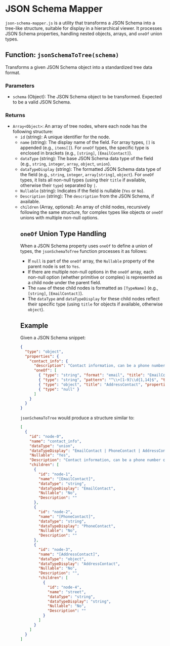 # JSON Schema Mapper

`json-schema-mapper.js` is a utility that transforms a JSON Schema into a tree-like structure, suitable for display in a hierarchical viewer. It processes JSON Schema properties, handling nested objects, arrays, and `oneOf` union types.

## Function: `jsonSchemaToTree(schema)`

Transforms a given JSON Schema object into a standardized tree data format.

### Parameters

-   `schema` (Object): The JSON Schema object to be transformed. Expected to be a valid JSON Schema.

### Returns

-   `Array<Object>`: An array of tree nodes, where each node has the following structure:
    -   `id` (string): A unique identifier for the node.
    -   `name` (string): The display name of the field. For array types, `[]` is appended (e.g., `items[]`). For `oneOf` types, the specific type is enclosed in brackets (e.g., `[string]`, `[EmailContact]`).
    -   `dataType` (string): The base JSON Schema data type of the field (e.g., `string`, `integer`, `array`, `object`, `union`).
    -   `dataTypeDisplay` (string): The formatted JSON Schema data type of the field (e.g., `string`, `integer`, `array[string]`, `object`). For `oneOf` types, it lists all non-null types (using their `title` if available, otherwise their `type`) separated by ` | `.
    -   `Nullable` (string): Indicates if the field is nullable (`Yes` or `No`).
    -   `Description` (string): The `description` from the JSON Schema, if available.
    -   `children` (Array<Object>, optional): An array of child nodes, recursively following the same structure, for complex types like objects or `oneOf` unions with multiple non-null options.

## `oneOf` Union Type Handling

When a JSON Schema property uses `oneOf` to define a union of types, the `jsonSchemaToTree` function processes it as follows:

-   If `null` is part of the `oneOf` array, the `Nullable` property of the parent node is set to `Yes`.
-   If there are multiple non-null options in the `oneOf` array, each non-null option (whether primitive or complex) is represented as a child node under the parent field.
-   The `name` of these child nodes is formatted as `[TypeName]` (e.g., `[string]`, `[EmailContact]`).
-   The `dataType` and `dataTypeDisplay` for these child nodes reflect their specific type (using `title` for objects if available, otherwise `object`).

## Example

Given a JSON Schema snippet:

```json
{
  "type": "object",
  "properties": {
    "contact_info": {
      "description": "Contact information, can be a phone number or an email.",
      "oneOf": [
        { "type": "string", "format": "email", "title": "EmailContact" },
        { "type": "string", "pattern": "^\\+[1-9]\\d{1,14}$", "title": "PhoneContact" },
        { "type": "object", "title": "AddressContact", "properties": { "street": { "type": "string" } } },
        { "type": "null" }
      ]
    }
  }
}
```

`jsonSchemaToTree` would produce a structure similar to:

```json
[
  {
    "id": "node-0",
    "name": "contact_info",
    "dataType": "union",
    "dataTypeDisplay": "EmailContact | PhoneContact | AddressContact",
    "Nullable": "Yes",
    "Description": "Contact information, can be a phone number or an email.",
    "children": [
      {
        "id": "node-1",
        "name": "[EmailContact]",
        "dataType": "string",
        "dataTypeDisplay": "EmailContact",
        "Nullable": "No",
        "Description": ""
      },
      {
        "id": "node-2",
        "name": "[PhoneContact]",
        "dataType": "string",
        "dataTypeDisplay": "PhoneContact",
        "Nullable": "No",
        "Description": ""
      },
      {
        "id": "node-3",
        "name": "[AddressContact]",
        "dataType": "object",
        "dataTypeDisplay": "AddressContact",
        "Nullable": "No",
        "Description": "",
        "children": [
          {
            "id": "node-4",
            "name": "street",
            "dataType": "string",
            "dataTypeDisplay": "string",
            "Nullable": "No",
            "Description": ""
          }
        ]
      }
    ]
  }
]
```